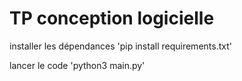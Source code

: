 # TP conception logicielle 

installer les dépendances 'pip install requirements.txt'

lancer le code 'python3 main.py'
